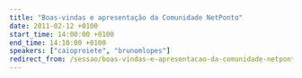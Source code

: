 ```yaml
---
title: "Boas-vindas e apresentação da Comunidade NetPonto"
date: 2011-02-12 +0100
start_time: 14:00:00 +0100
end_time: 14:10:00 +0100
speakers: ["caioproiete", "brunomlopes"]
redirect_from: /sessao/boas-vindas-e-apresentacao-da-comunidade-netponto/
---
```

